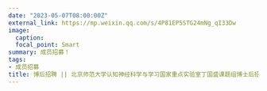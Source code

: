 ```yaml
---
date: "2023-05-07T08:00:00Z"
external_link: https://mp.weixin.qq.com/s/4P81EP5STG24mNg_qI33Dw
image:
  caption: 
  focal_point: Smart
summary: 成员招募！
tags:
- 成员招募
title: 博后招聘 || 北京师范大学认知神经科学与学习国家重点实验室丁国盛课题组博士后招聘启事
---
```

